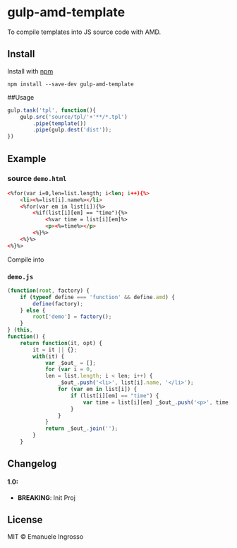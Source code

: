 # gulp-amd-template

To compile templates into JS source code with AMD.

## Install 

Install with [npm](https://www.npmjs.org/package/gulp-amd-template)

```
npm install --save-dev gulp-amd-template
```

##Usage

```js
gulp.task('tpl', function(){
	gulp.src('source/tpl/'+'**/*.tpl')
		.pipe(template())
		.pipe(gulp.dest('dist'));
})
```


## Example

### source `demo.html`

```html
<%for(var i=0,len=list.length; i<len; i++){%>
	<li><%=list[i].name%></li>
	<%for(var em in list[i]){%>
		<%if(list[i][em] == "time"){%>
			<%var time = list[i][em]%>
			<p><%=time%></p>
		<%}%>
	<%}%>
<%}%>
```
Compile into

### `demo.js`
```js
(function(root, factory) {
	if (typeof define === 'function' && define.amd) {
		define(factory);
	} else {
		root['demo'] = factory();
	}
} (this,
function() {
	return function(it, opt) {
		it = it || {};
		with(it) {
			var _$out_ = [];
			for (var i = 0,
			len = list.length; i < len; i++) {
				_$out_.push('<li>', list[i].name, '</li>');
				for (var em in list[i]) {
					if (list[i][em] == "time") {
						var time = list[i][em] _$out_.push('<p>', time, '</p>');
					}
				}
			}
			return _$out_.join('');
		}
	}
```

## Changelog

#### 1.0:
* **BREAKING**: Init Proj

## License

MIT © Emanuele Ingrosso